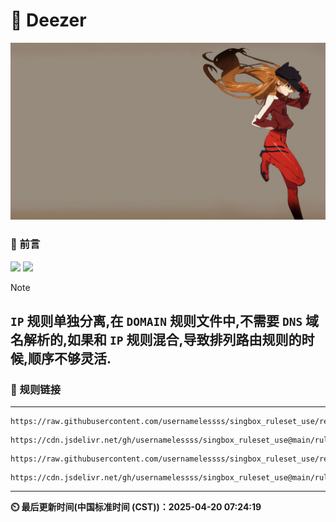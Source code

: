 
# 🧸 Deezer
![](https://raw.githubusercontent.com/usernamelessss/picture-bed/main/images/202504042256831.jpg)
### 📣 前言
![](https://shields.io/badge/-移除重复规则-ff69b4) ![](https://shields.io/badge/-IP&nbsp;规则单独存放不与&nbsp;DOMAIN&nbsp;等混合-green)
> [!NOTE]
**`IP` 规则单独分离,在 `DOMAIN` 规则文件中,不需要 `DNS` 域名解析的,如果和 `IP` 规则混合,导致排列路由规则的时候,顺序不够灵活.**
---

###  🔗 规则链接
---

```url
https://raw.githubusercontent.com/usernamelessss/singbox_ruleset_use/refs/heads/main/rule/Deezer/Deezer_No_IP.json
```

```url
https://cdn.jsdelivr.net/gh/usernamelessss/singbox_ruleset_use@main/rule/Deezer/Deezer_No_IP.json
```

```url
https://raw.githubusercontent.com/usernamelessss/singbox_ruleset_use/refs/heads/main/rule/Deezer/Deezer_No_IP.srs
```

```url
https://cdn.jsdelivr.net/gh/usernamelessss/singbox_ruleset_use@main/rule/Deezer/Deezer_No_IP.srs
```

---
**⏲️ 最后更新时间(中国标准时间 (CST))：2025-04-20 07:24:19**